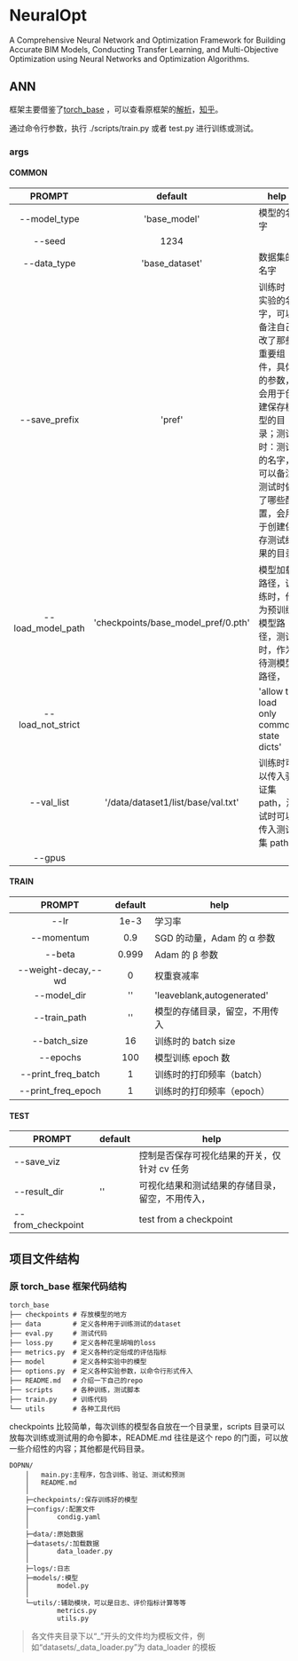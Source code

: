 # NeuralOpt

A Comprehensive Neural Network and Optimization Framework for Building Accurate BIM Models, Conducting Transfer
Learning, and Multi-Objective Optimization using Neural Networks and Optimization Algorithms.

## ANN

框架主要借鉴了[torch_base](https://github.com/ahangchen/torch_base)
，可以查看原框架的[解析](https://github.com/ahangchen/windy-afternoon/blob/master/ml/pratice/torch_best_practice.md)，[知乎](https://zhuanlan.zhihu.com/p/409662511)。

通过命令行参数，执行 ./scripts/train.py 或者 test.py 进行训练或测试。

### args

#### COMMON

|    **PROMPT**     |             **default**             | **help**                                                                           |
|:-----------------:|:-----------------------------------:|------------------------------------------------------------------------------------|
|   --model_type    |            'base_model'             | 模型的名字                                                                              |
|      --seed       |                1234                 |                                                                                    |
|    --data_type    |           'base_dataset'            | 数据集的名字                                                                             |
|   --save_prefix   |               'pref'                | 训练时：实验的名字，可以备注自己改了那些重要组件，具体的参数，会用于创建保存模型的目录；测试时：测试的名字，可以备注测试时做了哪些配置，会用于创建保存测试结果的目录 |
| --load_model_path | 'checkpoints/base_model_pref/0.pth' | 模型加载路径，训练时，作为预训练模型路径，测试时，作为待测模型路径，                                                 |
| --load_not_strict |                                     | 'allow to load only common state dicts'                                            |
|    --val_list     | '/data/dataset1/list/base/val.txt'  | 训练时可以传入验证集 path，测试时可以传入测试集 path                                                    |
|      --gpus       |                                     |                                                                                    |

#### TRAIN

|     **PROMPT**      | **default** | **help**                   |
|:-------------------:|:-----------:|----------------------------|
|        --lr         |    1e-3     | 学习率                        |
|     --momentum      |     0.9     | SGD 的动量，Adam 的 α 参数        |
|       --beta        |    0.999    | Adam 的 β 参数                |
| --weight-decay,--wd |      0      | 权重衰减率                      |
|     --model_dir     |     ''      | 'leaveblank,autogenerated' |
|    --train_path     |     ''      | 模型的存储目录，留空，不用传入            |
|    --batch_size     |     16      | 训练时的 batch size            |
|      --epochs       |     100     | 模型训练 epoch 数               |
| --print_freq_batch  |      1      | 训练时的打印频率（batch）            |
| --print_freq_epoch  |      1      | 训练时的打印频率（epoch）            |

#### TEST

| **PROMPT**        | **default** | **help**                 |
|-------------------|-------------|--------------------------|
| --save_viz        |             | 控制是否保存可视化结果的开关，仅针对 cv 任务 |
| --result_dir      | ''          | 可视化结果和测试结果的存储目录，留空，不用传入， |
| --from_checkpoint |             | test from a checkpoint   |

## 项目文件结构

### 原 torch_base 框架代码结构

```
torch_base
├── checkpoints # 存放模型的地方
├── data        # 定义各种用于训练测试的dataset
├── eval.py     # 测试代码
├── loss.py     # 定义各种花里胡哨的loss
├── metrics.py  # 定义各种约定俗成的评估指标
├── model       # 定义各种实验中的模型
├── options.py  # 定义各种实验参数，以命令行形式传入
├── README.md   # 介绍一下自己的repo
├── scripts     # 各种训练，测试脚本
├── train.py    # 训练代码
└── utils       # 各种工具代码
```

checkpoints 比较简单，每次训练的模型各自放在一个目录里，scripts 目录可以放每次训练或测试用的命令脚本，README.md 往往是这个
repo 的门面，可以放一些介绍性的内容；其他都是代码目录。

```filetree
DOPNN/
    │   main.py:主程序，包含训练、验证、测试和预测
    │   README.md
    │  
    ├─checkpoints/:保存训练好的模型
    ├─configs/:配置文件
    │       condig.yaml
    │
    ├─data/:原始数据
    ├─datasets/:加载数据
    │       data_loader.py
    │
    ├─logs/:日志
    ├─models/:模型
    │       model.py
    │
    └─utils/:辅助模块，可以是日志、评价指标计算等等
            metrics.py
            utils.py    
```

> 各文件夹目录下以“_”开头的文件均为模板文件，例如“datasets/_data_loader.py”为 data_loader 的模板
